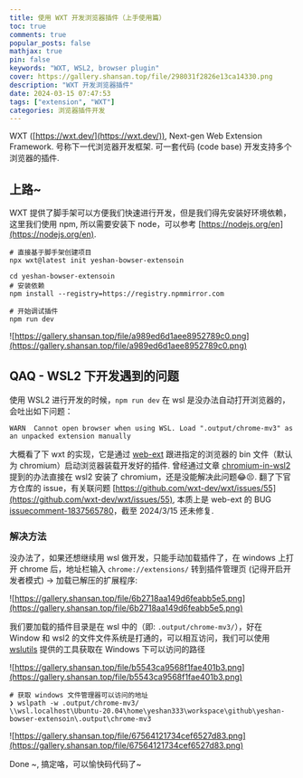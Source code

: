 ```yaml
---
title: 使用 WXT 开发浏览器插件（上手使用篇）
toc: true
comments: true
popular_posts: false
mathjax: true
pin: false
keywords: "WXT, WSL2, browser plugin"
cover: https://gallery.shansan.top/file/298031f2826e13ca14330.png
description: "WXT 开发浏览器插件"
date: 2024-03-15 07:47:53
tags: ["extension", "WXT"]
categories: 浏览器插件开发
---
```


WXT ([https://wxt.dev/](https://wxt.dev/)), Next-gen Web Extension Framework. 号称下一代浏览器开发框架. 可一套代码 (code base) 开发支持多个浏览器的插件.

## 上路~

WXT 提供了脚手架可以方便我们快速进行开发，但是我们得先安装好环境依赖，这里我们使用 npm, 所以需要安装下 node，可以参考 [https://nodejs.org/en](https://nodejs.org/en).

```shell
# 直接基于脚手架创建项目
npx wxt@latest init yeshan-bowser-extensoin

cd yeshan-bowser-extensoin
# 安装依赖
npm install --registry=https://registry.npmmirror.com

# 开始调试插件
npm run dev
```

![https://gallery.shansan.top/file/a989ed6d1aee8952789c0.png](https://gallery.shansan.top/file/a989ed6d1aee8952789c0.png)

## QAQ - WSL2 下开发遇到的问题

使用 WSL2 进行开发的时候，`npm run dev` 在 wsl 是没办法自动打开浏览器的，会吐出如下问题：

```shell
WARN  Cannot open browser when using WSL. Load ".output/chrome-mv3" as an unpacked extension manually
```

大概看了下 wxt 的实现，它是通过 [web-ext](https://github.com/mozilla/web-ext) 跟进指定的浏览器的 bin 文件（默认为 chromium）启动浏览器装载开发好的插件. 曾经通过文章 [chromium-in-wsl2](https://saisuman.org/blog/chromium-in-wsl2) 提到的办法直接在 wsl2 安装了 chromium，还是没能解决此问题😂😣. 翻了下官方仓库的 issue，有关联问题 [https://github.com/wxt-dev/wxt/issues/55](https://github.com/wxt-dev/wxt/issues/55), 本质上是 web-ext 的 BUG [issuecomment-1837565780](https://github.com/mozilla/web-ext/issues/2108#issuecomment-1837565780)，截至 2024/3/15 还未修复.

### 解决方法

没办法了，如果还想继续用 wsl 做开发，只能手动加载插件了，在 windows 上打开 chrome 后，地址栏输入 `chrome://extensions/` 转到插件管理页 (记得开启开发者模式) -> 加载已解压的扩展程序:

![https://gallery.shansan.top/file/6b2718aa149d6feabb5e5.png](https://gallery.shansan.top/file/6b2718aa149d6feabb5e5.png)

我们要加载的插件目录是在 wsl 中的（即: `.output/chrome-mv3/`），好在 Window 和 wsl2 的文件文件系统是打通的，可以相互访问，我们可以使用 [wslutils](https://github.com/wslutilities/wslu) 提供的工具获取在 Windows 下可以访问的路径

![https://gallery.shansan.top/file/b5543ca9568f1fae401b3.png](https://gallery.shansan.top/file/b5543ca9568f1fae401b3.png)

```shell
# 获取 windows 文件管理器可以访问的地址
❯ wslpath -w .output/chrome-mv3/
\\wsl.localhost\Ubuntu-20.04\home\yeshan333\workspace\github\yeshan-bowser-extensoin\.output\chrome-mv3
```

![https://gallery.shansan.top/file/67564121734cef6527d83.png](https://gallery.shansan.top/file/67564121734cef6527d83.png)

Done ~, 搞定咯，可以愉快码代码了~